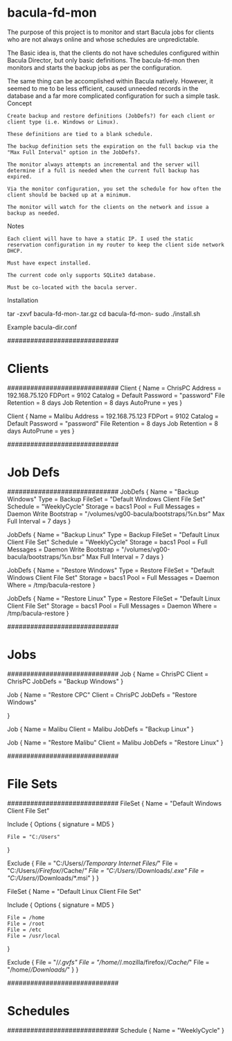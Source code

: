 # bacula-fd-mon
The purpose of this project is to monitor and start Bacula jobs for clients who are not always online and whose schedules are unpredictable.

The Basic idea is, that the clients do not have schedules configured within Bacula Director, but only basic definitions. The bacula-fd-mon then monitors and starts the backup jobs as per the configuration.

The same thing can be accomplished within Bacula natively. However, it seemed to me to be less efficient, caused unneeded records in the database and a far more complicated configuration for such a simple task.
Concept

    Create backup and restore definitions (JobDefs?) for each client or client type (i.e. Windows or Linux). 

    These definitions are tied to a blank schedule. 

    The backup definition sets the expiration on the full backup via the "Max Full Interval" option in the JobDefs?. 

    The monitor always attempts an incremental and the server will determine if a full is needed when the current full backup has expired. 

    Via the monitor configuration, you set the schedule for how often the client should be backed up at a minimum. 

    The monitor will watch for the clients on the network and issue a backup as needed. 

Notes

    Each client will have to have a static IP. I used the static reservation configuration in my router to keep the client side network DHCP. 

    Must have expect installed. 

    The current code only supports SQLite3 database. 

    Must be co-located with the bacula server. 

Installation

tar -zxvf bacula-fd-mon-<VERSION>.tar.gz
cd bacula-fd-mon-<VERSION>
sudo ./install.sh

Example bacula-dir.conf

#############################
# Clients
#############################
Client {
   Name = ChrisPC
   Address = 192.168.75.120
   FDPort = 9102
   Catalog = Default
   Password = "password"
   File Retention = 8 days
   Job Retention = 8 days
   AutoPrune = yes
}

Client {
   Name = Malibu
   Address = 192.168.75.123
   FDPort = 9102
   Catalog = Default
   Password = "password"
   File Retention = 8 days
   Job Retention = 8 days
   AutoPrune = yes
}

#############################
# Job Defs
#############################
JobDefs {
   Name = "Backup Windows"
   Type = Backup
   FileSet = "Default Windows Client File Set"
   Schedule = "WeeklyCycle"
   Storage = bacs1
   Pool = Full
   Messages = Daemon
   Write Bootstrap = "/volumes/vg00-bacula/bootstraps/%n.bsr"
   Max Full Interval = 7 days
}

JobDefs {
   Name = "Backup Linux"
   Type = Backup
   FileSet = "Default Linux Client File Set"
   Schedule = "WeeklyCycle"
   Storage = bacs1
   Pool = Full
   Messages = Daemon
   Write Bootstrap = "/volumes/vg00-bacula/bootstraps/%n.bsr"
   Max Full Interval = 7 days
}

JobDefs {
   Name = "Restore Windows"
   Type = Restore
   FileSet = "Default Windows Client File Set"
   Storage = bacs1
   Pool = Full
   Messages = Daemon
   Where = /tmp/bacula-restore
}

JobDefs {
   Name = "Restore Linux"
   Type = Restore
   FileSet = "Default Linux Client File Set"
   Storage = bacs1
   Pool = Full
   Messages = Daemon
   Where = /tmp/bacula-restore
}

#############################
# Jobs
#############################
Job {
   Name = ChrisPC
   Client = ChrisPC
   JobDefs = "Backup Windows"
}

Job {
   Name = "Restore CPC"
   Client = ChrisPC
   JobDefs = "Restore Windows"

}

Job {
   Name = Malibu
   Client = Malibu
   JobDefs = "Backup Linux"
}

Job {
   Name = "Restore Malibu"
   Client = Malibu
   JobDefs = "Restore Linux"
}

#############################
# File Sets
#############################
FileSet {
  Name = "Default Windows Client File Set"

  Include {
    Options {
      signature = MD5
    }

    File = "C:/Users"
  }

  Exclude {
    File = "C:/Users/*/Temporary Internet Files/*"
    File = "C:/Users/*/Firefox/*/Cache/*"
    File = "C:/Users/*/Downloads/*.exe"
    File = "C:/Users/*/Downloads/*.msi"
  }
}

FileSet {
  Name = "Default Linux Client File Set"

  Include {
    Options {
      signature = MD5
    }

    File = /home
    File = /root
    File = /etc
    File = /usr/local
  }

  Exclude {
    File = "/*/.gvfs"
    File = "/home/*/.mozilla/firefox/*/Cache/*"
    File = "/home/*/Downloads/*"
  }
}

#############################
# Schedules
#############################
Schedule {
  Name = "WeeklyCycle"
}
